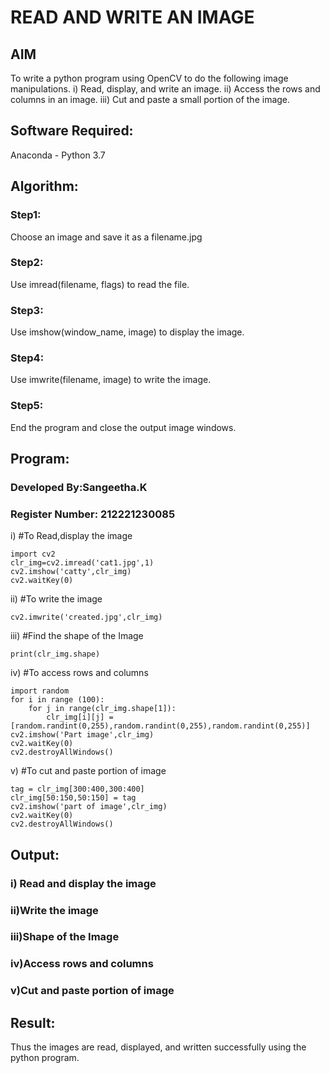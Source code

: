 # READ AND WRITE AN IMAGE
## AIM
To write a python program using OpenCV to do the following image manipulations.
i) Read, display, and write an image.
ii) Access the rows and columns in an image.
iii) Cut and paste a small portion of the image.

## Software Required:
Anaconda - Python 3.7
## Algorithm:
### Step1:
Choose an image and save it as a filename.jpg
### Step2:
Use imread(filename, flags) to read the file.
### Step3:
Use imshow(window_name, image) to display the image.
### Step4:
Use imwrite(filename, image) to write the image.
### Step5:
End the program and close the output image windows.
## Program:
### Developed By:Sangeetha.K
### Register Number: 212221230085
i) #To Read,display the image
```
import cv2
clr_img=cv2.imread('cat1.jpg',1)
cv2.imshow('catty',clr_img)
cv2.waitKey(0) 
```
ii) #To write the image
```
cv2.imwrite('created.jpg',clr_img)
```
iii) #Find the shape of the Image
```
print(clr_img.shape)
```
iv) #To access rows and columns

```
import random
for i in range (100):
    for j in range(clr_img.shape[1]):
        clr_img[i][j] = [random.randint(0,255),random.randint(0,255),random.randint(0,255)]  
cv2.imshow('Part image',clr_img)
cv2.waitKey(0)
cv2.destroyAllWindows()
```
v) #To cut and paste portion of image
```
tag = clr_img[300:400,300:400]
clr_img[50:150,50:150] = tag
cv2.imshow('part of image',clr_img)
cv2.waitKey(0)
cv2.destroyAllWindows()
```

## Output:

### i) Read and display the image



### ii)Write the image



### iii)Shape of the Image



### iv)Access rows and columns

### v)Cut and paste portion of image


## Result:
Thus the images are read, displayed, and written successfully using the python program.


